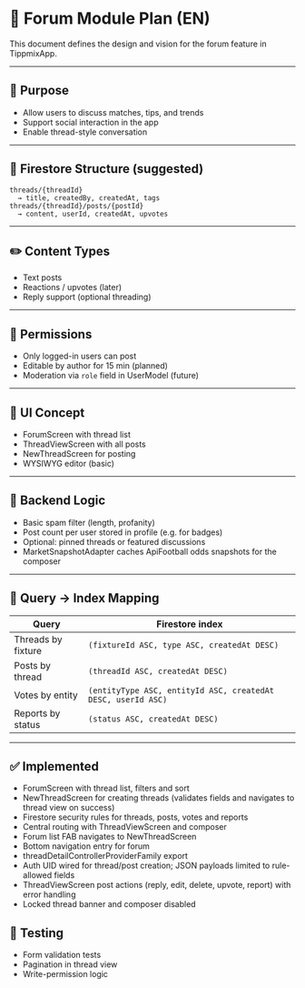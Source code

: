 # 💬 Forum Module Plan (EN)

This document defines the design and vision for the forum feature in TippmixApp.

---

## 🎯 Purpose

- Allow users to discuss matches, tips, and trends
- Support social interaction in the app
- Enable thread-style conversation

---

## 📁 Firestore Structure (suggested)

```
threads/{threadId}
  → title, createdBy, createdAt, tags
threads/{threadId}/posts/{postId}
  → content, userId, createdAt, upvotes
```

---

## ✏️ Content Types

- Text posts
- Reactions / upvotes (later)
- Reply support (optional threading)

---

## 🔐 Permissions

- Only logged-in users can post
- Editable by author for 15 min (planned)
- Moderation via `role` field in UserModel (future)

---

## 📱 UI Concept

- ForumScreen with thread list
- ThreadViewScreen with all posts
- NewThreadScreen for posting
- WYSIWYG editor (basic)

---

## 🔁 Backend Logic

- Basic spam filter (length, profanity)
- Post count per user stored in profile (e.g. for badges)
- Optional: pinned threads or featured discussions
- MarketSnapshotAdapter caches ApiFootball odds snapshots for the composer

---

## 📇 Query → Index Mapping

| Query | Firestore index |
| --- | --- |
| Threads by fixture | `(fixtureId ASC, type ASC, createdAt DESC)` |
| Posts by thread | `(threadId ASC, createdAt DESC)` |
| Votes by entity | `(entityType ASC, entityId ASC, createdAt DESC, userId ASC)` |
| Reports by status | `(status ASC, createdAt DESC)` |

---

## ✅ Implemented

- ForumScreen with thread list, filters and sort
- NewThreadScreen for creating threads (validates fields and navigates to thread view on success)
- Firestore security rules for threads, posts, votes and reports
- Central routing with ThreadViewScreen and composer
- Forum list FAB navigates to NewThreadScreen
- Bottom navigation entry for forum
- threadDetailControllerProviderFamily export
- Auth UID wired for thread/post creation; JSON payloads limited to rule-allowed fields
- ThreadViewScreen post actions (reply, edit, delete, upvote, report) with error handling
- Locked thread banner and composer disabled

## 🧪 Testing

- Form validation tests
- Pagination in thread view
- Write-permission logic
